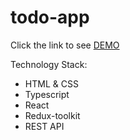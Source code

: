 # todo-app

Click the link to see [DEMO](https://oleksii-pinchuk.github.io/todo-app/)

Technology Stack: 
  - HTML & CSS
  - Typescript
  - React
  - Redux-toolkit
  - REST API
